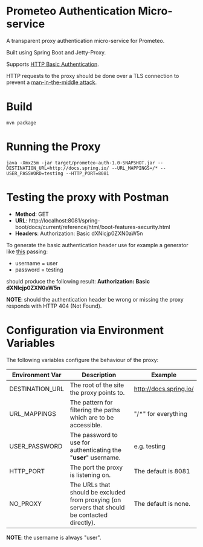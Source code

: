 # Prometeo Authentication Micro-service
A transparent proxy authentication micro-service for Prometeo.

Built using Spring Boot and Jetty-Proxy.

Supports [HTTP Basic Authentication](https://en.wikipedia.org/wiki/Basic_access_authentication).

HTTP requests to the proxy should be done over a TLS connection to prevent a [man-in-the-middle attack](https://en.wikipedia.org/wiki/Man-in-the-middle_attack).

# Build
```
mvn package
```

# Running the Proxy
```
java -Xmx25m -jar target/prometeo-auth-1.0-SNAPSHOT.jar --DESTINATION_URL=http://docs.spring.io/ --URL_MAPPINGS=/* --USER_PASSWORD=testing --HTTP_PORT=8081
```

# Testing the proxy with Postman

- **Method**: GET
- **URL**: http://localhost:8081/spring-boot/docs/current/reference/html/boot-features-security.html
- **Headers**: Authorization: Basic dXNlcjp0ZXN0aW5n

To generate the basic authentication header use for example a generator like [this](https://www.blitter.se/utils/basic-authentication-header-generator/) passing:

- username = user
- password = testing

should produce the following result: **Authorization: Basic dXNlcjp0ZXN0aW5n**

**NOTE**: should the authentication header be wrong or missing the proxy responds with HTTP 404 (Not Found).

# Configuration via Environment Variables

The following variables configure the behaviour of the proxy:

| Environment Var  | Description  | Example  |   
|---|---|---|
| DESTINATION_URL   | The root of the site the proxy points to.  | http://docs.spring.io/  |
| URL_MAPPINGS  | The pattern for filtering the paths which are to be accessible.  | "/*" for everything  |
| USER_PASSWORD  | The password to use for authenticating the "**user**" username. | e.g. testing  |
| HTTP_PORT  | The port the proxy is listening on. | The default is 8081  |
| NO_PROXY | The URLs that should be excluded from proxying (on servers that should be contacted directly). | The default is none. |

**NOTE**: the username is always "user".
